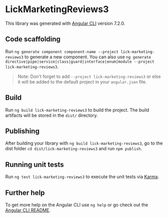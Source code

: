 # LickMarketingReviews3

This library was generated with [Angular CLI](https://github.com/angular/angular-cli) version 7.2.0.

## Code scaffolding

Run `ng generate component component-name --project lick-marketing-reviews3` to generate a new component. You can also use `ng generate directive|pipe|service|class|guard|interface|enum|module --project lick-marketing-reviews3`.
> Note: Don't forget to add `--project lick-marketing-reviews3` or else it will be added to the default project in your `angular.json` file. 

## Build

Run `ng build lick-marketing-reviews3` to build the project. The build artifacts will be stored in the `dist/` directory.

## Publishing

After building your library with `ng build lick-marketing-reviews3`, go to the dist folder `cd dist/lick-marketing-reviews3` and run `npm publish`.

## Running unit tests

Run `ng test lick-marketing-reviews3` to execute the unit tests via [Karma](https://karma-runner.github.io).

## Further help

To get more help on the Angular CLI use `ng help` or go check out the [Angular CLI README](https://github.com/angular/angular-cli/blob/master/README.md).
